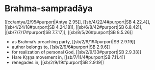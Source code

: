 # Brahma-sampradāya

[[cc/antya/2/95#purport|Antya 2.95]], [[sb/4/22/4#purport|SB 4.22.4]], [[sb/4/24/18#purport|SB 4.24.18]], [[sb/6/8/42#purport|SB 6.8.42]], [[sb/7/7/17#purport|SB 7.7.17]], [[sb/8/5/26#purport|SB 8.5.26]]

* as Brahmā’s preaching party, [[sb/2/9/19#purport|SB 2.9.19]]
* author belongs to, [[sb/2/9/6#purport|SB 2.9.6]]
* for realization of personal God, [[sb/2/9/33#purport|SB 2.9.33]]
* Hare Kṛṣṇa movement in, [[sb/7/11/4#purport|SB 7.11.4]]
* renegades in, [[sb/2/9/19#purport|SB 2.9.19]]

